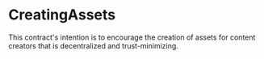 # CreatingAssets
This contract's intention is to encourage the creation of assets for content creators that is decentralized and trust-minimizing.
